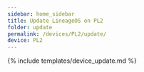 ```yaml
---
sidebar: home_sidebar
title: Update LineageOS on PL2
folder: update
permalink: /devices/PL2/update/
device: PL2
---
```

{% include templates/device_update.md %}
